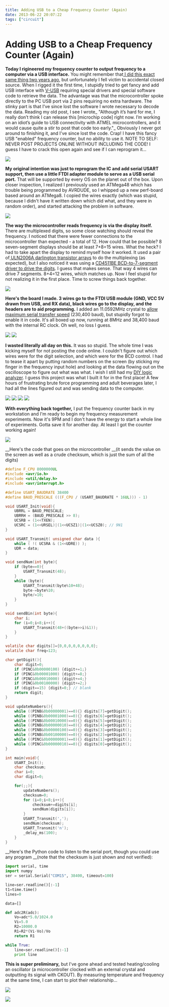 ```yaml
---
title: Adding USB to a Cheap Frequency Counter (Again)
date: 2013-06-22 20:07:22
tags: ["circuit"]
---
```


# Adding USB to a Cheap Frequency Counter (Again)

__Today I rigineered my frequency counter to output frequency to a computer via a USB interface.__ You might remember that[ I did this exact same thing two years ago](http://www.swharden.com/blog/2011-07-11-aj4vd-arsenal-recently-expanded/), but unfortunately I fell victim to accidental closed source. When I rigged it the first time, I stupidly tried to get fancy and add USB interface with [V-USB](http://www.obdev.at/products/vusb/index.html) requiring special drivers and special software code to retrieve the data. The advantage was that the microcontroller spoke directly to the PC USB port via 2 pins requiring no extra hardware. The stinky part is that I've since lost the software I wrote necessary to decode the data. Reading my old post, I see I wrote_ "Although it’s hard for me, I really don’t think I can release this \[microchip code\] right now. I’m working on an idiot’s guide to USB connectivity with ATMEL microcontrollers, and it would cause quite a stir to post that code too early."_  Obviously I never got around to finishing it, and I've since lost the code. Crap! I have this fancy USB "enabled" frequency counter, but no ability to use it. NOTE TO SELF: NEVER POST PROJECTS ONLINE WITHOUT INCLUDING THE CODE! I guess I have to crack this open again and see if I can reprogram it...

<div class="text-center img-border">

[![](IMG_0285_thumb.jpg)](IMG_0285.jpg)

</div>

__My original intention was just to reprogram the IC and add serial USART support, then use a little FTDI adapter module to serve as a USB serial port.__ That will be supported by every OS on the planet out of the box.  Upon closer inspection, I realized I previously used an ATMega48 which has trouble being programmed by AVRDUDE, so I whipped up a new perf-board based around an ATMega8. I copied the wires exactly (which was stupid, because I didn't have it written down which did what, and they were in random order), and started attacking the problem in software.

<div class="text-center img-border">

[![](IMG_0283_thumb.jpg)](IMG_0283.jpg)

</div>

__The way the microcontroller reads frequency is via the display itself.__ There are multiplexed digits, so some close watching should reveal the frequency. I noticed that there were fewer connections to the microcontroller than expected - a total of 12. How could that be possible? 8 seven-segment displays should be at least 7+8=15 wires. What the heck? I had to take apart the display to remind myself how it worked. It used a pair of[ ULN2006A darlington transistor arrays](http://www.ti.com/lit/ds/symlink/uln2003a.pdf) to do the multiplexing (as expected), but I also noticed it was using a [CD4511BE BCD-to-7-segment driver to drive the digits](http://www.play.com.br/datasheet/CD4511.pdf). I guess that makes sense. That way 4 wires can drive 7 segments. 8+4=12 wires, which matches up. Now I feel stupid for not realizing it in the first place. Time to screw things back together.

<div class="text-center img-border">

[![](IMG_0288_thumb.jpg)](IMG_0288.jpg)

</div>

__Here's the board I made. 3 wires go to the FTDI USB module (GND, VCC 5V drawn from USB, and RX data), black wires go to the display, and the headers are to aid programming.__ I added an 11.0592MHz crystal to [allow maximum serial transfer speed](http://www.wormfood.net/avrbaudcalc.php) (230,400 baud), but stupidly forgot to enable it in code. It's all boxed up now, running at 8MHz and 38,400 baud with the internal RC clock. Oh well, no loss I guess.

<div class="text-center img-border">

[![](IMG_0291_thumb.jpg)](IMG_0291.jpg)
[![](IMG_0293_thumb.jpg)](IMG_0293.jpg)

</div>

__I wasted literally all day on this.__ It was so stupid. The whole time I was kicking myself for not posting the code online. I couldn't figure out which wires were for the digit selection, and which were for the BCD control. I had to tease it apart by putting random numbers on the screen (by sticking my finger in the frequency input hole) and looking at the data flowing out on the oscilloscope to figure out what was what. I wish I still had my [DIY logic analyzer](http://www.swharden.com/blog/2011-07-16-half-hearted-diy-logic-analyzer-works-a-little/). I guess this project was what I built it for in the first place! A few hours of frustrating brute force programming and adult beverages later, I had all the lines figured out and was sending data to the computer.

<div class="text-center img-border">

[![](IMG_0289_thumb.jpg)](IMG_0289.jpg)
[![](IMG_0287_thumb.jpg)](IMG_0287.jpg)
[![](IMG_0290_thumb.jpg)](IMG_0290.jpg)
[![](IMG_0288_thumb.jpg)](IMG_0288.jpg)

</div>

__With everything back together,__ I put the frequency counter back in my workstation and I'm ready to begin my frequency measurement experiments. Now it's 9PM and I don't have the energy to start a whole line of experiments. Gotta save it for another day. At least I got the counter working again!

<div class="text-center img-border">

[![](IMG_0296_thumb.jpg)](IMG_0296.jpg)

</div>

__Here's the code that goes on the microcontroller __(it sends the value on the screen as well as a crude checksum, which is just the sum of all the digits)

```c
#define F_CPU 8000000UL
#include <avr/io.h>
#include <util/delay.h>
#include <avr/interrupt.h>

#define USART_BAUDRATE 38400
#define BAUD_PRESCALE (((F_CPU / (USART_BAUDRATE * 16UL))) - 1)

void USART_Init(void){
    UBRRL = BAUD_PRESCALE;
    UBRRH = (BAUD_PRESCALE >> 8);
    UCSRB = (1<<TXEN);
    UCSRC = (1<<URSEL)|(1<<UCSZ1)|(1<<UCSZ0); // 9N1
}

void USART_Transmit( unsigned char data ){
    while ( !( UCSRA & (1<<UDRE)) );
    UDR = data;
}

void sendNum(int byte){
    if (byte==0){
        USART_Transmit(48);
    }
    while (byte){
        USART_Transmit(byte%10+48);
        byte-=byte%10;
        byte/=10;
    }
}

void sendBin(int byte){
    char i;
    for (i=0;i<8;i++){
        USART_Transmit(48+((byte>>i)&1));
    }
}

volatile char digits[]={0,0,0,0,0,0,0,0};
volatile char freq=123;

char getDigit(){
    char digit=0;
    if (PINC&0b00000100) {digit+=1;}
    if (PINC&0b00001000) {digit+=8;}
    if (PINC&0b00010000) {digit+=4;}
    if (PINC&0b00100000) {digit+=2;}
    if (digit==15) {digit=0;} // blank
    return digit;
}

void updateNumbers(){
    while ((PINB&0b00000001)==0){} digits[7]=getDigit();
    while ((PINB&0b00001000)==0){} digits[6]=getDigit();
    while ((PINB&0b00010000)==0){} digits[5]=getDigit();
    while ((PINB&0b00000010)==0){} digits[4]=getDigit();
    while ((PINB&0b00000100)==0){} digits[3]=getDigit();
    while ((PINB&0b00100000)==0){} digits[2]=getDigit();
    while ((PINC&0b00000001)==0){} digits[1]=getDigit();
    while ((PINC&0b00000010)==0){} digits[0]=getDigit();
}

int main(void){
    USART_Init();
    char checksum;
    char i=0;
    char digit=0;

    for(;;){
        updateNumbers();
        checksum=0;
        for (i=0;i<8;i++){
            checksum+=digits[i];
            sendNum(digits[i]);
        }
        USART_Transmit(',');
        sendNum(checksum);
        USART_Transmit('n');
        _delay_ms(100);
    }
}
```

__Here's the Python code to listen to the serial port, though you could use any program __(note that the checksum is just shown and not verified):

```python
import serial, time
import numpy
ser = serial.Serial("COM15", 38400, timeout=100)

line=ser.readline()[:-1]
t1=time.time()
lines=0

data=[]

def adc2R(adc):
    Vo=adc*5.0/1024.0
    Vi=5.0
    R2=10000.0
    R1=R2*(Vi-Vo)/Vo
    return R1

while True:
    line=ser.readline()[:-1]
    print line
```

__This is super preliminary,__ but I've gone ahead and tested heating/cooling an oscillator (a microcontroller clocked with an external crystal and outputting its signal with CKOUT). By measuring temperature and frequency at the same time, I can start to plot their relationship...

<div class="text-center img-border">

[![](photo-1-1_thumb.jpg)](photo-1-1.jpg)

</div>

<div class="text-center">

[![](tf_thumb.jpg)](tf.png)

</div>